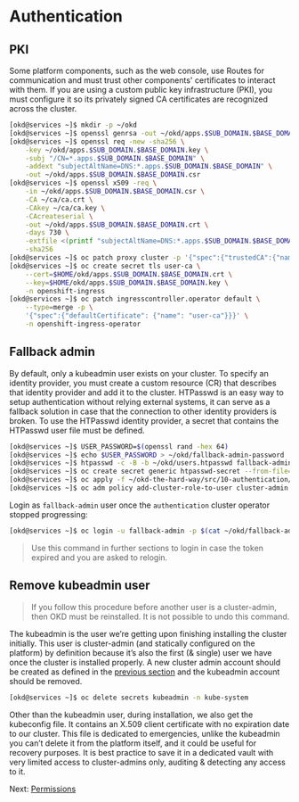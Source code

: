 # Authentication

## PKI

Some platform components, such as the web console, use Routes for communication
and must trust other components' certificates to interact with them. If you are
using a custom public key infrastructure (PKI), you must configure it so its
privately signed CA certificates are recognized across the cluster.

```bash
[okd@services ~]$ mkdir -p ~/okd
[okd@services ~]$ openssl genrsa -out ~/okd/apps.$SUB_DOMAIN.$BASE_DOMAIN.key 4096
[okd@services ~]$ openssl req -new -sha256 \
    -key ~/okd/apps.$SUB_DOMAIN.$BASE_DOMAIN.key \
    -subj "/CN=*.apps.$SUB_DOMAIN.$BASE_DOMAIN" \
    -addext "subjectAltName=DNS:*.apps.$SUB_DOMAIN.$BASE_DOMAIN" \
    -out ~/okd/apps.$SUB_DOMAIN.$BASE_DOMAIN.csr
[okd@services ~]$ openssl x509 -req \
    -in ~/okd/apps.$SUB_DOMAIN.$BASE_DOMAIN.csr \
    -CA ~/ca/ca.crt \
    -CAkey ~/ca/ca.key \
    -CAcreateserial \
    -out ~/okd/apps.$SUB_DOMAIN.$BASE_DOMAIN.crt \
    -days 730 \
    -extfile <(printf "subjectAltName=DNS:*.apps.$SUB_DOMAIN.$BASE_DOMAIN") \
    -sha256
[okd@services ~]$ oc patch proxy cluster -p '{"spec":{"trustedCA":{"name":"user-ca-bundle"}}}' --type=merge
[okd@services ~]$ oc create secret tls user-ca \
    --cert=$HOME/okd/apps.$SUB_DOMAIN.$BASE_DOMAIN.crt \
    --key=$HOME/okd/apps.$SUB_DOMAIN.$BASE_DOMAIN.key \
    -n openshift-ingress
[okd@services ~]$ oc patch ingresscontroller.operator default \
    --type=merge -p \
    '{"spec":{"defaultCertificate": {"name": "user-ca"}}}' \
    -n openshift-ingress-operator
```

## Fallback admin

By default, only a kubeadmin user exists on your cluster. To specify an identity
provider, you must create a custom resource (CR) that describes that identity
provider and add it to the cluster. HTPasswd is an easy way to setup
authentication without relying external systems, it can serve as a fallback
solution in case that the connection to other identity providers is broken. To
use the HTPasswd identity provider, a secret that contains the HTPasswd user
file must be defined.

```bash
[okd@services ~]$ USER_PASSWORD=$(openssl rand -hex 64)
[okd@services ~]$ echo $USER_PASSWORD > ~/okd/fallback-admin-password
[okd@services ~]$ htpasswd -c -B -b ~/okd/users.htpasswd fallback-admin $USER_PASSWORD
[okd@services ~]$ oc create secret generic htpasswd-secret --from-file=htpasswd=$HOME/okd/users.htpasswd -n openshift-config
[okd@services ~]$ oc apply -f ~/okd-the-hard-way/src/10-authentication/oauth-cluster.yaml
[okd@services ~]$ oc adm policy add-cluster-role-to-user cluster-admin fallback-admin
```

Login as `fallback-admin` user once the `authentication` cluster operator
stopped progressing:

```bash
[okd@services ~]$ oc login -u fallback-admin -p $(cat ~/okd/fallback-admin-password) https://api.$SUB_DOMAIN.$BASE_DOMAIN:6443
```

> Use this command in further sections to login in case the token expired and
> you are asked to relogin.

## Remove kubeadmin user

> If you follow this procedure before another user is a cluster-admin, then OKD
> must be reinstalled. It is not possible to undo this command.

The kubeadmin is the user we’re getting upon finishing installing the cluster
initially. This user is cluster-admin (and statically configured on the
platform) by definition because it’s also the first (& single) user we have once
the cluster is installed properly. A new cluster admin account should be created
as defined in the [previous section](#fallback-admin) and the kubeadmin account
should be removed.

```bash
[okd@services ~]$ oc delete secrets kubeadmin -n kube-system
```

Other than the kubeadmin user, during installation, we also get the kubeconfig
file. It contains an X.509 client certificate with no expiration date to our
cluster. This file is dedicated to emergencies, unlike the kubeadmin you can’t
delete it from the platform itself, and it could be useful for recovery
purposes. It is best practice to save it in a dedicated vault with very limited
access to cluster-admins only, auditing & detecting any access to it.

Next: [Permissions](11-permissions.md)

